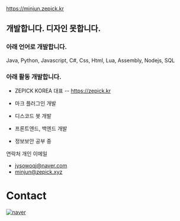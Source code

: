 https://minjun.zepick.kr

## 개발합니다. 디자인 못합니다.

### 아래 언어로 개발합니다.

Java, Python, Javascript, C#, Css, Html, Lua, Assembly, Nodejs, SQL

### 아래 활동 개발합니다.

  -  ZEPICK KOREA 대표
  -- https://zepick.kr

  -  마크 플러그인 개발
  -  디스코드 봇 개발
  -  프론트엔드, 백엔드 개발

  -  정보보안 공부 중

연락처
  개인 이메일
  - jysowoqj@naver.com
  - minjun@zepick.xyz
  

# Contact
[![naver](https://img.shields.io/badge/naver-03C75A.svg?&style=for-the-badge&logo=naver&logoColor=white&link=mailto:jysowoqj@naver.com)](mailto:jysowoqj@naver.com)

